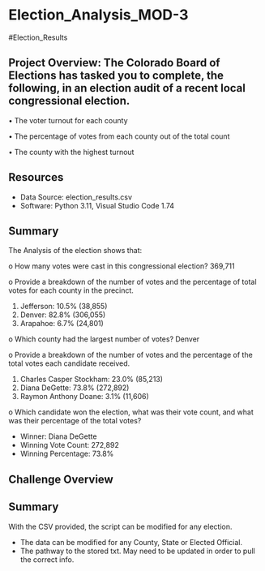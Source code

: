 # Election_Analysis_MOD-3

#Election_Results

## Project Overview: The Colorado Board of Elections has tasked you to complete, the following, in an election audit of a recent local congressional election.
•	The voter turnout for each county

•	The percentage of votes from each county out of the total count

•	The county with the highest turnout


## Resources
-	Data Source: election_results.csv
-	Software: Python 3.11, Visual Studio Code 1.74


## Summary
The Analysis of the election shows that:

o	How many votes were cast in this congressional election? 369,711

o	Provide a breakdown of the number of votes and the percentage of total votes for each county in the precinct. 
1. Jefferson: 10.5% (38,855)
2. Denver: 82.8% (306,055)
3. 	Arapahoe: 6.7% (24,801)

o	Which county had the largest number of votes? Denver 

o	Provide a breakdown of the number of votes and the percentage of the total votes each candidate received. 
1. Charles Casper Stockham: 23.0% (85,213)
2. Diana DeGette: 73.8% (272,892)
3. Raymon Anthony Doane: 3.1% (11,606)

o	Which candidate won the election, what was their vote count, and what was their percentage of the total votes?
  - Winner: Diana DeGette
  - Winning Vote Count: 272,892
  - Winning Percentage: 73.8%

## Challenge Overview 

## Summary 
With the CSV provided, the script can be modified for any election. 
-	The data can be modified for any County, State or Elected Official.
-	The pathway to the stored txt. May need to be updated in order to pull the correct info. 
